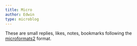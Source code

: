```yaml
---
title: Micro
author: Edwin
type: microblog
---
```


These are small replies, likes, notes, bookmarks following the [microformats2](http://microformats.org) format.
